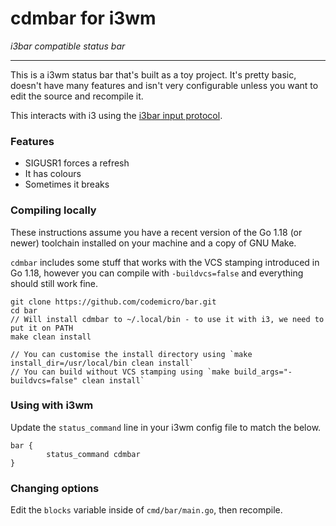 # cdmbar for i3wm

*i3bar compatible status bar*

---

This is a i3wm status bar that's built as a toy project. It's pretty basic, doesn't have many features and isn't very configurable unless you want to edit the source and recompile it.

This interacts with i3 using the [i3bar input protocol](https://i3wm.org/docs/i3bar-protocol.html).

### Features

* SIGUSR1 forces a refresh
* It has colours
* Sometimes it breaks

### Compiling locally

These instructions assume you have a recent version of the Go 1.18 (or newer) toolchain installed on your machine and a copy of GNU Make.

`cdmbar` includes some stuff that works with the VCS stamping introduced in Go 1.18, however you can compile with `-buildvcs=false` and everything should still work fine.

```
git clone https://github.com/codemicro/bar.git
cd bar
// Will install cdmbar to ~/.local/bin - to use it with i3, we need to put it on PATH
make clean install

// You can customise the install directory using `make install_dir=/usr/local/bin clean install`
// You can build without VCS stamping using `make build_args="-buildvcs=false" clean install`
```

### Using with i3wm

Update the `status_command` line in your i3wm config file to match the below.

```
bar {
        status_command cdmbar
}
```

### Changing options

Edit the `blocks` variable inside of `cmd/bar/main.go`, then recompile.
